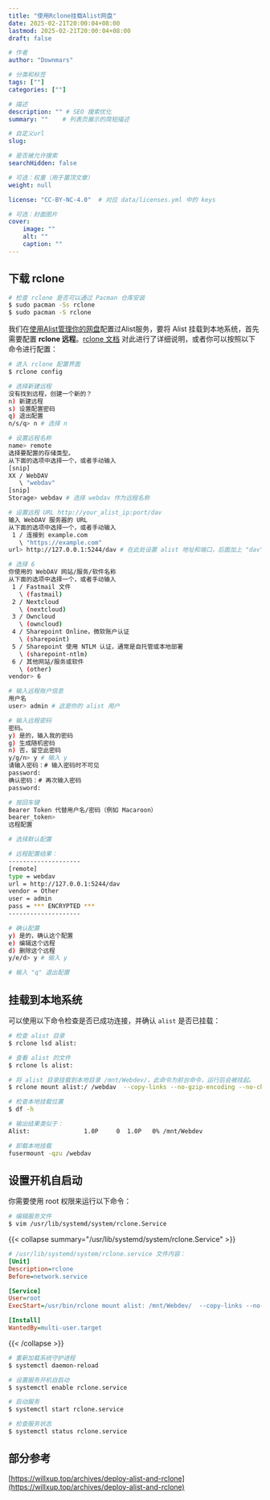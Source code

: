 ```yaml
---
title: "使用Rclone挂载Alist网盘"
date: 2025-02-21T20:00:04+08:00
lastmod: 2025-02-21T20:00:04+08:00
draft: false

# 作者
author: "Downmars"

# 分类和标签
tags: [""]
categories: [""]

# 描述
description: "" # SEO 搜索优化
summary: ""    # 列表页展示的简短描述

# 自定义url
slug:

# 是否被允许搜索
searchHidden: false

# 可选：权重（用于置顶文章）
weight: null

license: "CC-BY-NC-4.0"  # 对应 data/licenses.yml 中的 keys

# 可选：封面图片
cover:
    image: ""
    alt: ""
    caption: ""
---
```


## 下载 rclone

```bash 
# 检查 rclone 是否可以通过 Pacman 仓库安装  
$ sudo pacman -Ss rclone  
$ sudo pacman -S rclone  
```

我们在[使用Alist管理你的网盘](../2025_02_23-use_alist_to_manage_your_cloud_drives)配置过Alist服务，要将 Alist 挂载到本地系统，首先需要配置 **rclone 远程**。[rclone 文档](https://rclone.org/webdav/) 对此进行了详细说明，或者你可以按照以下命令进行配置：

```bash 
# 进入 rclone 配置界面    
$ rclone config

# 选择新建远程  
没有找到远程，创建一个新的？
n) 新建远程
s) 设置配置密码
q) 退出配置
n/s/q> n # 选择 n

# 设置远程名称  
name> remote
选择要配置的存储类型。
从下面的选项中选择一个，或者手动输入
[snip]
XX / WebDAV
   \ "webdav"
[snip]
Storage> webdav # 选择 webdav 作为远程名称  

# 设置远程 URL http://your_alist_ip:port/dav
输入 WebDAV 服务器的 URL
从下面的选项中选择一个，或者手动输入
 1 / 连接到 example.com
   \ "https://example.com"
url> http://127.0.0.1:5244/dav # 在此处设置 alist 地址和端口，后面加上 "dav"，这是 Alist 所要求的  

# 选择 6  
你使用的 WebDAV 网站/服务/软件名称
从下面的选项中选择一个，或者手动输入
 1 / Fastmail 文件
   \ (fastmail)
 2 / Nextcloud
   \ (nextcloud)
 3 / Owncloud
   \ (owncloud)
 4 / Sharepoint Online，微软账户认证
   \ (sharepoint)
 5 / Sharepoint 使用 NTLM 认证，通常是自托管或本地部署
   \ (sharepoint-ntlm)
 6 / 其他网站/服务或软件
   \ (other)
vendor> 6

# 输入远程账户信息  
用户名
user> admin # 这是你的 alist 用户   

# 输入远程密码  
密码。
y) 是的，输入我的密码
g) 生成随机密码
n) 否，留空此密码
y/g/n> y # 输入 y  
请输入密码：# 输入密码时不可见  
password:
确认密码：# 再次输入密码
password:

# 按回车键  
Bearer Token 代替用户名/密码（例如 Macaroon）
bearer_token>
远程配置

# 选择默认配置  

# 远程配置结果：
--------------------
[remote]
type = webdav
url = http://127.0.0.1:5244/dav
vendor = Other
user = admin
pass = *** ENCRYPTED ***
--------------------

# 确认配置  
y) 是的，确认这个配置
e) 编辑这个远程
d) 删除这个远程
y/e/d> y # 输入 y  

# 输入 "q" 退出配置  
```

## 挂载到本地系统

可以使用以下命令检查是否已成功连接，并确认 `alist` 是否已挂载：

```bash  
# 检查 alist 目录
$ rclone lsd alist:

# 查看 alist 的文件
$ rclone ls alist:
```

```bash 
# 将 alist 目录挂载到本地目录 /mnt/Webdev/，此命令为前台命令，运行后会被挂起。
$ rclone mount alist:/ /webdav  --copy-links --no-gzip-encoding --no-check-certificate --allow-other --allow-non-empty --umask 000 --use-mmap
```

```bash 
# 检查本地挂载位置
$ df -h  

# 输出结果类似于：
Alist:               1.0P     0  1.0P   0% /mnt/Webdev
```

```bash 
# 卸载本地挂载
fusermount -qzu /webdav  
```

## 设置开机自启动

你需要使用 root 权限来运行以下命令：

```bash  
# 编辑服务文件  
$ vim /usr/lib/systemd/system/rclone.Service
```


{{< collapse summary="/usr/lib/systemd/system/rclone.Service" >}}
```ini
# /usr/lib/systemd/system/rclone.service 文件内容：
[Unit] 
Description=rclone
Before=network.service

[Service] 
User=root 
ExecStart=/usr/bin/rclone mount alist: /mnt/Webdev/  --copy-links --no-gzip-encoding --no-check-certificate --allow-other --allow-non-empty --umask 000 --use-mmap

[Install] 
WantedBy=multi-user.target
```
{{< /collapse >}}

```bash  
# 重新加载系统守护进程  
$ systemctl daemon-reload

# 设置服务开机自启动
$ systemctl enable rclone.service

# 启动服务
$ systemctl start rclone.service

# 检查服务状态
$ systemctl status rclone.service  
```

## 部分参考
[https://willxup.top/archives/deploy-alist-and-rclone](https://willxup.top/archives/deploy-alist-and-rclone)
